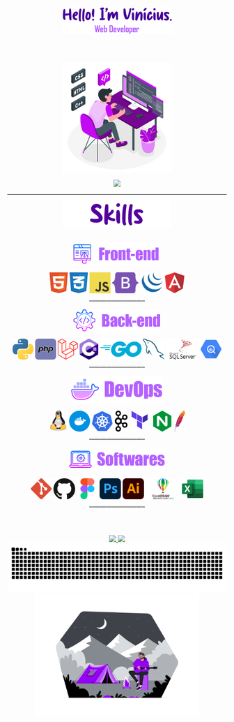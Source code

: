 <p align="center"><a href="https://anuraghazra.github.io"><img width="50%" alt="Hello! I'm Vinícius. Web Developer." src="./assets/images/title.png" /></a></p>
<br><br>
<p align="center"><img width="50%" alt="Hello! I'm Vinícius. Web Developer." src="./assets/svg/programmer3.svg" /></p>

<div align="center"><img src="https://visitcount.itsvg.in/api?id=ViniciusCanedo&icon=2&color=11"></img></div>
<hr>


<div align="center" >
  <img src="./assets/images/skills.png" align="center" width="250px">
</div>
<br><br>

<div align="center">
    <img src="./assets/images/front-end-title.png" align="center" width="200px">
    <br><br>
    <div align="center">
      <img src="./assets/logos/front-end/html.svg" height="48">
      <img src="./assets/logos/front-end/css.svg" height="48">
      <img src="./assets/logos/front-end/javascript.svg" height="48">
      <img src="./assets/logos/front-end/bootstrap.svg" height="48">
      <img src="./assets/logos/front-end/jquery.svg" height="48">
      <img src="./assets/logos/front-end/angular.svg" height="48">
    </div>
    ____________________
</div>

<br>

<div align="center">
    <img src="./assets/images/back-end-title.png" align="center" width="200">
    <br><br>
    <div align="center">
      <img src="./assets/logos/back-end/python.svg" height="48">
      <img src="./assets/logos/back-end/php.svg" height="48">
      <img src="./assets/logos/back-end/laravel.svg" height="48">
      <img src="./assets/logos/back-end/c-sharp.svg" height="48">
      <img src="./assets/logos/back-end/go.svg" height="48">
      <img src="./assets/logos/back-end/mysql-dolphin.svg" height="48">
      <img src="./assets/logos/back-end/sql-server.svg" height="48">
      <img src="./assets/logos/back-end/bigquery.svg" height="48">
    </div>
    ____________________
</div>

<br>

<div align="center">
    <img src="./assets/images/devops-title.png" align="center" width="210">
    <br><br>
    <div align="center">
      <img src="./assets/logos/devops/linux-tux.svg" height="48">
      <img src="./assets/logos/devops/docker.svg" height="48">
      <img src="./assets/logos/devops/kubernets.svg" height="48">
      <img src="./assets/logos/devops/kafka.svg" height="48">
      <img src="./assets/logos/devops/terraform.svg" height="48">
      <img src="./assets/logos/devops/nginx.svg" height="48">
      <img src="./assets/logos/devops/apache.svg" height="48">
    </div>
    ____________________
</div>

<br>

<div align="center">
    <img src="./assets/images/softwares-title.png" align="center" width="220">
    <br><br>
    <div align="center">
      <img src="./assets/logos/softwares/git.svg" height="48">
      <img src="./assets/logos/softwares/github1.svg" height="48">
      <img src="./assets/logos/softwares/figma.svg" height="48">
      <img src="./assets/logos/softwares/photoshop.svg" height="48"> 
      <img src="./assets/logos/softwares/illustrator.svg" height="48">
      <img src="./assets/logos/softwares/coreldraw.svg" height="48">
      <img src="./assets/logos/softwares/excel.svg" height="48">
    </div>
    ____________________
</div>

<br><br>

<div align="center">
  <a href="https://github.com/ViniciusCanedo">
  <img height="150em" src="https://github-readme-stats.vercel.app/api?username=ViniciusCanedo&theme=midnight-purple&hide_border=true&include_all_commits=false&count_private=false"/>
  <img height="150em" src="https://github-readme-stats.vercel.app/api/top-langs/?username=ViniciusCanedo&theme=midnight-purple&hide_border=true&include_all_commits=false&count_private=false&layout=compact"/>
</div>


<!-- Proudly created with GPRM ( https://gprm.itsvg.in ) -->

<picture align="center">
  <source media="(prefers-color-scheme: dark)" srcset="https://raw.githubusercontent.com/ViniciusCanedo/ViniciusCanedo/output/github-contribution-grid-snake-dark.svg">
  <source media="(prefers-color-scheme: light)" srcset="https://raw.githubusercontent.com/ViniciusCanedo/ViniciusCanedo/output/github-contribution-grid-snake.svg">
  <img alt="github contribution grid snake animation" src="https://raw.githubusercontent.com/ViniciusCanedo/ViniciusCanedo/output/github-contribution-grid-snake.svg">
</picture>

<div align="center">
  <img src="./assets/svg/camping-tent.svg" width="75%">
</div>
